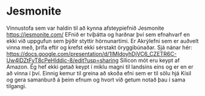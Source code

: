# Jesmonite
Vinnustofa sem var haldin til að kynna afsteypiefnið Jesmonite https://jesmonite.com/
EFnið er tvíþátta og harðnar því sem efnahvarf en ekki við uppgufun sem þýðir styttir hörnunartími.
Er Akrýlefni sem er auðvelt vinna með, þrífa eftir og krefst ekki sérstakt öryggibúnaðar.
Sjá nánar hér: https://docs.google.com/presentation/d/1IMIdoyhDjVC6_CZETR6C-Uw4IDZtFyT8cPeHlddic-8/edit?usp=sharing
Sílicon mót eru keypt af Amazon.
Ég hef ekki getað keypt í miklu magni til landsins eins og er en er að vinna í því.
Einnig kemur til greina að skoða efni sem er til sölu hjá Kísil og gera samanburð á þeim efnum og hvort við getum notað þau í sama tilgangi.
